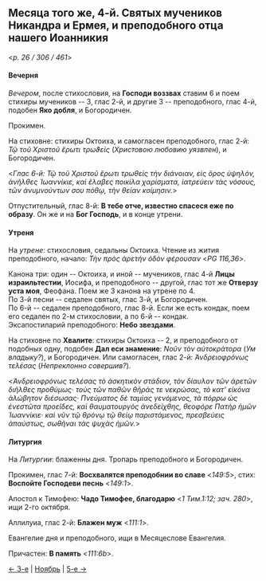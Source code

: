 
## Месяца того же, 4-й. Святых мучеников Никандра и Ермея, и преподобного отца нашего Иоанникия

<*p. 26 / 306 / 461*>

#### Вечерня

*Вечером*, после стихословия, на **Господи воззвах** ставим 6 и поем стихиры мучеников -- 3, глас 2-й, 
и другие 3 -- преподобного, глас 4-й, подобен **Яко добля**, и Богородичен. 

Прокимен. 

На стиховне: стихиры Октоиха, и самогласен преподобного, глас 2-й: *Τῷ τοῦ Χριστοῦ ἔρωτι τρωϑείς* (*Христовою 
любовию уязвлен*), и Богородичен.

<*Глас 6-й: Τῷ τοῦ Χριστοῦ ἔρωτι τρωθεὶς τὴν διάνοιαν, εἰς ὄρος ὑψηλόν, ἀνῆλθες Ἰωαννίκιε, καὶ ἔλαβες ποικίλα 
χαρίσματα, ἰατρεύειν τὰς νόσους, τῶν ἀνυμνούντων σου πόθῳ, τὴν θείαν κοίμησιν.*>

Отпустительный, глас 8-й: **В тебе отче, известно спасеся еже по образу**. 
Он же и на **Бог Господь**, и в конце утрени.  

#### Утреня

На *утрене*: стихословия, седальны Октоиха. 
Чтение из жития преподобного, начало: *Τὴν πρὸς ἀρετὴν ὁδὸν φέρουσαν* <*PG 116,36*>.  

Канона три: один -- Октоиха, и иной -- мучеников, глас 4-й **Лицы израильтестии**, Иосифа, 
и преподобного -- другой, глас тот же **Отверзу уста моя**, Феофана. Поем же 3 канона на утрене по 4.  
По 3-й песни -- седален святых, глас 3-й, и Богородичен.   
По 6-й -- седален преподобного, глас 8-й. Если же есть кондак, поем его седален по 2-м стихословии, а 
по 6-й -- кондак.  
Эксапостиларий преподобного: **Небо звездами**. 

На стиховне по **Хвалите**: стихиры Октоиха -- 2, и преподобного от подобных одну, подобен **Дал еси знамение**: 
*Νοῦν τὸν αὐτοκράτορα* (*Ум владыку?*), и Богородичен. Или самогласен, глас 2-й: *Ἀνδρειοφρόνως τελέσας* 
(*Непреклонно совершив?*). 

<*Ἀνδρειοφρόνως τελέσας τὸ ἀσκητικὸν στάδιον, τὸν δίαυλον τῶν ἀρετῶν διῆλθες προθύμως· τοὺς τῶν παθῶν θῆράς 
τε νεκρώσας, τὸ κατ' εἰκόνα ἀλώβητον διέσωσας· Πνεύματος δὲ ταμίας γενόμενος, τὰ πόρρω ὡς ἐνεστῶτα προεῖδες, 
καὶ θαυματουργὸς ἀνεδείχθης, θεοφόρε Πατὴρ ἡμῶν Ἰωαννίκιε· καὶ νῦν τῷ θρόνῳ τῷ θείῳ παριστάμενος, πρεσβεύεις 
ἀπαύστως, σωθῆναι τὰς ψυχὰς ἡμῶν.*>
 
#### Литургия

На *Литургии*: блаженны дня. 
Тропарь преподобного и Богородичен. 

Прокимен, глас 7-й: **Восхвалятся преподобнии во славе** <*149:5*>, стих: **Воспойте Господеви песнь** <*149:1*>.

Апостол к Тимофею: **Чадо Тимофее, благодарю** <*1 Тим.1:12; зач. 280*>, ищи 2-го октября. 

Аллилуиа, глас 2-й: **Блажен муж** <*111:1*>. 

Евангелие дня и преподобного, ищи в Месяцеслове Евангелия. 

Причастен: **В память** <*111:6b*>.

[← 3-е](11_03_EUR.ru.md) | [Ноябрь](README.md#4-й) | [5-е →](11_05_EUR.ru.md)
